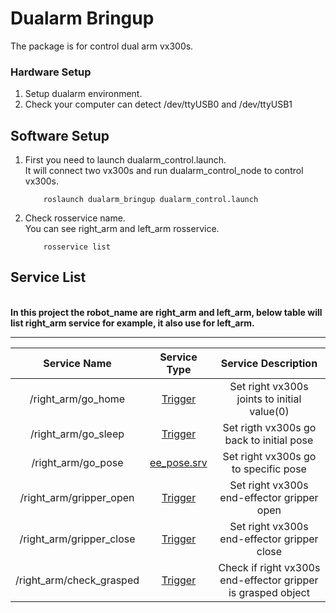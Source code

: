 # Dualarm Bringup

The package is for control dual arm vx300s.

### Hardware Setup

1. Setup dualarm environment.
2. Check your computer can detect /dev/ttyUSB0 and /dev/ttyUSB1

## Software Setup

1. First you need to launch dualarm_control.launch.
\
    It will connect two vx300s and run dualarm_control_node to control vx300s.
    ```
        roslaunch dualarm_bringup dualarm_control.launch
    ```
2. Check rosservice name.
\
    You can see right_arm and left_arm rosservice.
    ```
        rosservice list
    ```

## Service List
\
**In this project the robot_name are right_arm and left_arm, below table will list right_arm service for example, it also use for left_arm.**

---

| Service Name | Service Type | Service Description |
|:--------:|:--------:|:--------:|
| /right_arm/go_home | [Trigger](http://docs.ros.org/en/melodic/api/std_srvs/html/srv/Trigger.html) | Set right vx300s joints to initial value(0) |
|/right_arm/go_sleep| [Trigger](http://docs.ros.org/en/melodic/api/std_srvs/html/srv/Trigger.html) | Set rigth vx300s go back to initial pose |
| /right_arm/go_pose | [ee_pose.srv](https://github.com/kuolunwang/VX300s/blob/main/vx300s_bringup/srv/ee_pose.srv) | Set right vx300s go to specific pose |
| /right_arm/gripper_open| [Trigger](http://docs.ros.org/en/melodic/api/std_srvs/html/srv/Trigger.html) | Set right vx300s end-effector gripper open |
| /right_arm/gripper_close| [Trigger](http://docs.ros.org/en/melodic/api/std_srvs/html/srv/Trigger.html) | Set right vx300s end-effector gripper close |
| /right_arm/check_grasped| [Trigger](http://docs.ros.org/en/melodic/api/std_srvs/html/srv/Trigger.html) | Check if right vx300s end-effector gripper is grasped object